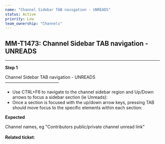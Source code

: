 ```yaml
---
name: "Channel Sidebar TAB navigation - UNREADS"
status: Active
priority: Low
team_ownership: "Channels"
---
```


## MM-T1473: Channel Sidebar TAB navigation - UNREADS

---

**Step 1**

Channel Sidebar TAB navigation - UNREADS\
–––––––––––––––––––––––––

- Use CTRL+F6 to navigate to the channel sidebar region and Up/Down arrows to focus a sidebar section (ie Unreads):
- Once a section is focused with the up/down arrow keys, pressing TAB should move focus to the specific elements within each section:

**Expected**

Channel names, eg "Contributors public/private channel unread link"\
\
**Related ticket**: 

